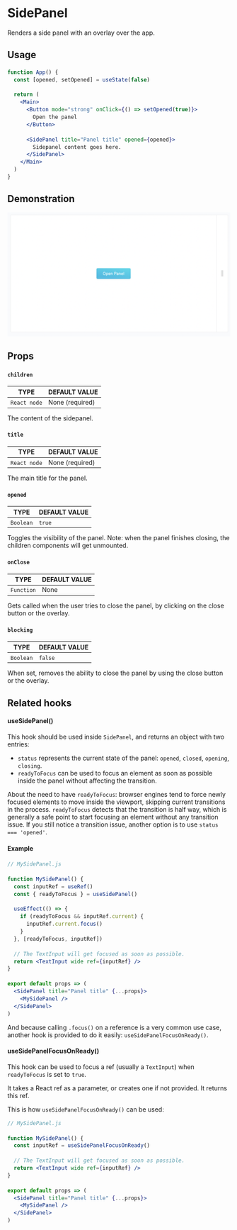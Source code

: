 # SidePanel

Renders a side panel with an overlay over the app.

## Usage <a href="#usage" id="usage"></a>

```jsx
function App() {
  const [opened, setOpened] = useState(false)

  return (
    <Main>
      <Button mode="strong" onClick={() => setOpened(true)}>
        Open the panel
      </Button>

      <SidePanel title="Panel title" opened={opened}>
        Sidepanel content goes here.
      </SidePanel>
    </Main>
  )
}
```

## Demonstration

![](<../../../../.gitbook/assets/Schermata 2022-06-26 alle 21.11.12.png>)

## Props <a href="#props" id="props"></a>

#### `children` <a href="#children" id="children"></a>

| TYPE         | DEFAULT VALUE   |
| ------------ | --------------- |
| `React node` | None (required) |

The content of the sidepanel.

#### `title` <a href="#title" id="title"></a>

| TYPE         | DEFAULT VALUE   |
| ------------ | --------------- |
| `React node` | None (required) |

The main title for the panel.

#### `opened` <a href="#opened" id="opened"></a>

| TYPE      | DEFAULT VALUE |
| --------- | ------------- |
| `Boolean` | `true`        |

Toggles the visibility of the panel. Note: when the panel finishes closing, the children components will get unmounted.

#### `onClose` <a href="#onclose" id="onclose"></a>

| TYPE       | DEFAULT VALUE |
| ---------- | ------------- |
| `Function` | None          |

Gets called when the user tries to close the panel, by clicking on the close button or the overlay.

#### `blocking` <a href="#blocking" id="blocking"></a>

| TYPE      | DEFAULT VALUE |
| --------- | ------------- |
| `Boolean` | `false`       |

When set, removes the ability to close the panel by using the close button or the overlay.

## Related hooks <a href="#related-hooks" id="related-hooks"></a>

#### useSidePanel() <a href="#usesidepanel" id="usesidepanel"></a>

This hook should be used inside `SidePanel`, and returns an object with two entries:

* `status` represents the current state of the panel: `opened`, `closed`, `opening`, `closing`.
* `readyToFocus` can be used to focus an element as soon as possible inside the panel without affecting the transition.

About the need to have `readyToFocus`: browser engines tend to force newly focused elements to move inside the viewport, skipping current transitions in the process. `readyToFocus` detects that the transition is half way, which is generally a safe point to start focusing an element without any transition issue. If you still notice a transition issue, another option is to use `status === 'opened'`.

#### **Example**

```jsx
// MySidePanel.js

function MySidePanel() {
  const inputRef = useRef()
  const { readyToFocus } = useSidePanel()

  useEffect(() => {
    if (readyToFocus && inputRef.current) {
      inputRef.current.focus()
    }
  }, [readyToFocus, inputRef])

  // The TextInput will get focused as soon as possible.
  return <TextInput wide ref={inputRef} />
}

export default props => (
  <SidePanel title="Panel title" {...props}>
    <MySidePanel />
  </SidePanel>
)
```

And because calling `.focus()` on a reference is a very common use case, another hook is provided to do it easily: `useSidePanelFocusOnReady()`.

#### useSidePanelFocusOnReady() <a href="#usesidepanelfocusonready" id="usesidepanelfocusonready"></a>

This hook can be used to focus a ref (usually a `TextInput`) when `readyToFocus` is set to `true`.

It takes a React ref as a parameter, or creates one if not provided. It returns this ref.

This is how `useSidePanelFocusOnReady()` can be used:

```jsx
// MySidePanel.js

function MySidePanel() {
  const inputRef = useSidePanelFocusOnReady()

  // The TextInput will get focused as soon as possible.
  return <TextInput wide ref={inputRef} />
}

export default props => (
  <SidePanel title="Panel title" {...props}>
    <MySidePanel />
  </SidePanel>
)
```
